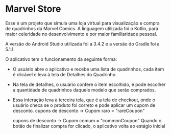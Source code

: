 # Marvel Store

Esse é um projeto que simula uma loja virtual para visualização e compra de quadrinhos da Marvel Comics.
A linguagem utilizada foi o Kotlin, para maior celeridade no desenvolvimento e por maior familiaridade pessoal.

A versão do Android Studio utilizada foi a 3.4.2 e a versão do Gradle foi a 5.1.1.

O aplicativo tem o funcionamento da seguinte forma:
- O usuário abre o aplicativo e recebe uma lista de quadrinhos, cada item é clicável e leva à tela de Detalhes do Quadrinho.
- Na tela de detalhes, o usuário confere o item escolhido, e pode escolher a quantidade de quadrinhos daquele modelo que serão comprados.
- Essa interação leva à terceira tela, que é a tela de checkout, onde o usuário checa se o produto foi correto e pode aplicar um cupom de desconto.
    cupons de desconto -> Cupom raro = "rareCoupon"

    cupons de desconto -> Cupom comum = "commonCoupon"
Quando o botão de finalizar compra for clicado, o aplicativo volta ao estágio inicial